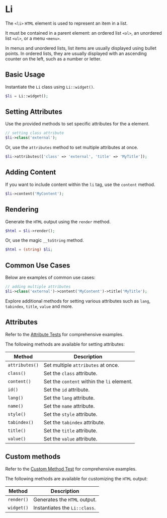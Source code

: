 # Li

The `<li>` `HTML` element is used to represent an item in a list.

It must be contained in a parent element: an ordered list `<ol>`, an unordered list `<ul>`, or a menu `<menu>`.

In menus and unordered lists, list items are usually displayed using bullet points. In ordered lists, they are usually
displayed with an ascending counter on the left, such as a number or letter.

## Basic Usage

Instantiate the `Li` class using `Li::widget()`.

```php
$li = Li::widget();
```

## Setting Attributes

Use the provided methods to set specific attributes for the a element.

```php
// setting class attribute
$li->class('external');
```

Or, use the `attributes` method to set multiple attributes at once.

```php
$li->attributes(['class' => 'external', 'title' => 'MyTitle']);
```

## Adding Content

If you want to include content within the `li` tag, use the `content` method.

```php
$li->content('MyContent');
```

## Rendering

Generate the `HTML` output using the `render` method.

```php
$html = $li->render();
```

Or, use the magic `__toString` method.

```php
$html = (string) $li;
```

## Common Use Cases

Below are examples of common use cases:

```php
// adding multiple attributes
$li->class('external')->content('MyContent')->title('MyTitle');
```

Explore additional methods for setting various attributes such as `lang`, `tabindex`, `title`, `value` and more.

## Attributes

Refer to the [Attribute Tests](https://github.com/ui-awesome/html/blob/main/tests/Group/Li/AttributeTest.php) for
comprehensive examples.

The following methods are available for setting attributes:

| Method            | Description                                                                                      |
| ----------------- | ------------------------------------------------------------------------------------------------ |
| `attributes()`    | Set multiple `attributes` at once.                                                               |
| `class()`         | Set the `class` attribute.                                                                       |
| `content()`       | Set the `content` within the `li` element.                                                       |
| `id()`            | Set the `id` attribute.                                                                          |
| `lang()`          | Set the `lang` attribute.                                                                        |
| `name()`          | Set the `name` attribute.                                                                        |
| `style()`         | Set the `style` attribute.                                                                       |
| `tabindex()`      | Set the `tabindex` attribute.                                                                    |
| `title()`         | Set the `title` attribute.                                                                       |
| `value()`         | Set the `value` attribute.                                                                       |

## Custom methods

Refer to the [Custom Method Test](https://github.com/ui-awesome/html/blob/main/tests/Group/Li/CustomMethodTest.php)
for comprehensive examples.

The following methods are available for customizing the `HTML` output:

| Method                       | Description                                                                           |
| ---------------------------- | ------------------------------------------------------------------------------------- |
| `render()`                   | Generates the `HTML` output.                                                          |
| `widget()`                   | Instantiates the `Li::class`.                                                         |
